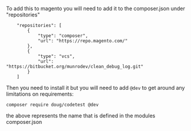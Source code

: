 To add this to magento you will need to add it to the composer.json under "repositories"
```
    "repositories": [
        {
            "type": "composer",
            "url": "https://repo.magento.com/"
        }, 
        {
            "type": "vcs",
            "url": "https://bitbucket.org/munrodev/clean_debug_log.git"
        }
    ]
```	
Then you need to install it but you will need to add ```@dev``` to get around any limitations on requirements:

```
composer require doug/codetest @dev
```
the above represents the name that is defined in the modules composer.json
